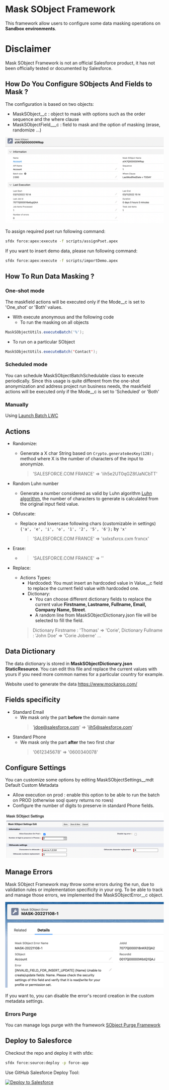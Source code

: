 # Mask SObject Framework

This framework allow users to configure some data masking operations on **Sandbox environments**.

# Disclaimer
Mask SObject Framework is not an official Salesforce product, it has not been officially tested or documented by Salesforce.



## How Do You Configure SObjects And Fields to Mask ?

The configuration is based on two objects:

- MaskSObject__c : object to mask with options such as the order sequence and the where clause
- MaskSObjectField___c : field to mask and the option of masking (erase, randomize ...)


[![SObject config](./screenshots/MaskSObject.png)](./screenshots/MaskSObject.png)

To assign required pset run following command:
```sh
sfdx force:apex:execute -f scripts/assignPset.apex
```


If you want to insert demo data, please run following command:
```sh
sfdx force:apex:execute -f scripts/importDemo.apex
```
## How To Run Data Masking ?

### One-shot mode
The maskfield actions will be executed only if the Mode__c is set to 'One_shot' or 'Both' values.

- With execute anonymous and the following code
	- To run the masking on all objects
```java
MaskSObjectUtils.executeBatch('%');
```
- To run on a particular SObject
```java
MaskSObjectUtils.executeBatch('Contact');
```

### Scheduled mode

You can schedule MaskSObjectBatchSchedulable class to execute periodically.
Since this usage is quite different from the one-shot anonymization and address project run business needs, the maskfield actions will be executed only if the Mode__c is set to 'Scheduled' or 'Both'

### Manually

Using [Launch Batch LWC](https://github.com/tprouvot/launch-batch-lwc)

## Actions
- Randomize:
	- Generate a X char String based on `Crypto.generateAesKey(128);` method where X is the number of characters of the input to anonymize.
		> 'SALESFORCE.COM FRANCE' => 'iih5e2UT0qGZ8fJaNCbTT'

- Random Luhn number
	- Generate a number considered as valid by Luhn algorithm [Luhn algorithm](https://en.wikipedia.org/wiki/Luhn_algorithm), the number of characters to generate is calculated from the original input field value.

- Obfuscate:
	- Replace and lowercase following chars (customizable in settings) `{'a', 'e', 'i', 'o', '1', '2', '5', '6'};` by `'x'`
		> 'SALESFORCE.COM FRANCE' => 'sxlxsfxrcx.cxm frxncx'
- Erase:
	- > 'SALESFORCE.COM FRANCE' => ''
- Replace:
	- Actions Types:
		- Hardcoded: You must insert an hardcoded value in Value__c field to replace the current field value with hardcoded one.
		- Dictionary:
			- You can choose different dictionary fields to replace the current value **Firstname, Lastname, Fullname, Email, Company Name, Street**.
			- A random line from MaskSObjectDictionary.json file will be selected to fill the field.
		 > Dictionary Firstname : 'Thomas' => 'Corie', Dictionary Fullname : 'John Doe' => 'Corie Joberne' ...

## Data Dictionary
The data dictionary is stored in **MaskSObjectDictionary.json StaticResource**.
You can edit this file and replace the current values with yours if you need more common names for a particular country for example.

Website used to generate the data https://www.mockaroo.com/

## Fields specificity
- Standard Email
	- We mask only the part **before** the domain name
  		> 'jdoe@salesforce.com' => 'iih5@salesforce.com'
- Standard Phone
	- We mask only the part **after** the two first char
  		> '0612345678' => '0600340078'

## Configure Settings
You can customize some options by editing MaskSObjectSettings__mdt Default Custom Metadata
- Allow execution on prod : enable this option to be able to run the batch on PROD (otherwise soql query returns no rows)
- Configure the number of digits to preserve in standard Phone fields.


<img alt="Customize options" src="./screenshots/settings.png" />


## Manage Errors
Mask SObject Framework may throw some errors during the run, due to validation rules or implementation specificity in your org.
To be able to track and manage those errors, we implemented the MaskSObjectError__c object.

<img alt="Errors" src="./screenshots/error.png" />

If you want to, you can disable the error's record creation in the custom metadata settings.

### Errors Purge
You can manage logs purge with the framework [SObject Purge Framework](https://github.com/tprouvot/purge-sobject)

## Deploy to Salesforce

Checkout the repo and deploy it with sfdx:
```sh
sfdx force:source:deploy -p force-app
```

Use GitHub Salesforce Deploy Tool:

[<img alt="Deploy to Salesforce" src="https://raw.githubusercontent.com/afawcett/githubsfdeploy/master/src/main/webapp/resources/img/deploy.png" />](https://githubsfdeploy.herokuapp.com/?owner=tprouvot&repo=mask-sobject&ref=master)
